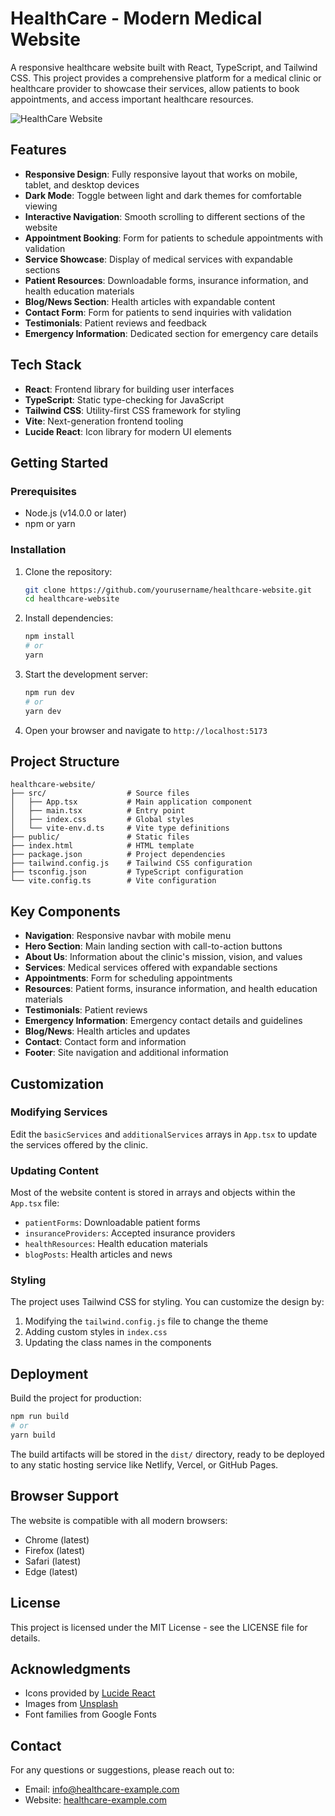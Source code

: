 # HealthCare - Modern Medical Website

A responsive healthcare website built with React, TypeScript, and Tailwind CSS. This project provides a comprehensive platform for a medical clinic or healthcare provider to showcase their services, allow patients to book appointments, and access important healthcare resources.

![HealthCare Website](https://images.unsplash.com/photo-1576091160550-2173dba999ef?ixlib=rb-1.2.1&auto=format&fit=crop&w=1200&q=80)

## Features

- **Responsive Design**: Fully responsive layout that works on mobile, tablet, and desktop devices
- **Dark Mode**: Toggle between light and dark themes for comfortable viewing
- **Interactive Navigation**: Smooth scrolling to different sections of the website
- **Appointment Booking**: Form for patients to schedule appointments with validation
- **Service Showcase**: Display of medical services with expandable sections
- **Patient Resources**: Downloadable forms, insurance information, and health education materials
- **Blog/News Section**: Health articles with expandable content
- **Contact Form**: Form for patients to send inquiries with validation
- **Testimonials**: Patient reviews and feedback
- **Emergency Information**: Dedicated section for emergency care details

## Tech Stack

- **React**: Frontend library for building user interfaces
- **TypeScript**: Static type-checking for JavaScript
- **Tailwind CSS**: Utility-first CSS framework for styling
- **Vite**: Next-generation frontend tooling
- **Lucide React**: Icon library for modern UI elements

## Getting Started

### Prerequisites

- Node.js (v14.0.0 or later)
- npm or yarn

### Installation

1. Clone the repository:
   ```bash
   git clone https://github.com/yourusername/healthcare-website.git
   cd healthcare-website
   ```

2. Install dependencies:
   ```bash
   npm install
   # or
   yarn
   ```

3. Start the development server:
   ```bash
   npm run dev
   # or
   yarn dev
   ```

4. Open your browser and navigate to `http://localhost:5173`

## Project Structure

```
healthcare-website/
├── src/                  # Source files
│   ├── App.tsx           # Main application component
│   ├── main.tsx          # Entry point
│   ├── index.css         # Global styles
│   └── vite-env.d.ts     # Vite type definitions
├── public/               # Static files
├── index.html            # HTML template
├── package.json          # Project dependencies
├── tailwind.config.js    # Tailwind CSS configuration
├── tsconfig.json         # TypeScript configuration
└── vite.config.ts        # Vite configuration
```

## Key Components

- **Navigation**: Responsive navbar with mobile menu
- **Hero Section**: Main landing section with call-to-action buttons
- **About Us**: Information about the clinic's mission, vision, and values
- **Services**: Medical services offered with expandable sections
- **Appointments**: Form for scheduling appointments
- **Resources**: Patient forms, insurance information, and health education materials
- **Testimonials**: Patient reviews
- **Emergency Information**: Emergency contact details and guidelines
- **Blog/News**: Health articles and updates
- **Contact**: Contact form and information
- **Footer**: Site navigation and additional information

## Customization

### Modifying Services

Edit the `basicServices` and `additionalServices` arrays in `App.tsx` to update the services offered by the clinic.

### Updating Content

Most of the website content is stored in arrays and objects within the `App.tsx` file:

- `patientForms`: Downloadable patient forms
- `insuranceProviders`: Accepted insurance providers
- `healthResources`: Health education materials
- `blogPosts`: Health articles and news

### Styling

The project uses Tailwind CSS for styling. You can customize the design by:

1. Modifying the `tailwind.config.js` file to change the theme
2. Adding custom styles in `index.css`
3. Updating the class names in the components

## Deployment

Build the project for production:

```bash
npm run build
# or
yarn build
```

The build artifacts will be stored in the `dist/` directory, ready to be deployed to any static hosting service like Netlify, Vercel, or GitHub Pages.

## Browser Support

The website is compatible with all modern browsers:

- Chrome (latest)
- Firefox (latest)
- Safari (latest)
- Edge (latest)

## License

This project is licensed under the MIT License - see the LICENSE file for details.

## Acknowledgments

- Icons provided by [Lucide React](https://lucide.dev/)
- Images from [Unsplash](https://unsplash.com/)
- Font families from Google Fonts

## Contact

For any questions or suggestions, please reach out to:

- Email: info@healthcare-example.com
- Website: [healthcare-example.com](https://healthcare-example.com)